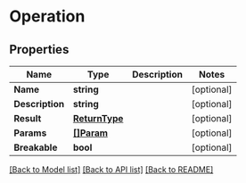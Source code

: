 # Operation

## Properties

Name | Type | Description | Notes
------------ | ------------- | ------------- | -------------
**Name** | **string** |  | [optional] 
**Description** | **string** |  | [optional] 
**Result** | [**ReturnType**](ReturnType.md) |  | [optional] 
**Params** | [**[]Param**](Param.md) |  | [optional] 
**Breakable** | **bool** |  | [optional] 

[[Back to Model list]](../README.md#documentation-for-models) [[Back to API list]](../README.md#documentation-for-api-endpoints) [[Back to README]](../README.md)



